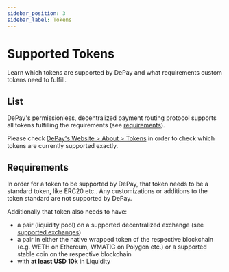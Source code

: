 ```yaml
---
sidebar_position: 3
sidebar_label: Tokens
---
```


# Supported Tokens

Learn which tokens are supported by DePay and what requirements custom tokens need to fulfill.

## List

DePay's permissionless, decentralized payment routing protocol supports all tokens fulfilling the requirements (see [requirements](#requirements)).

Please check [DePay's Website > About > Tokens](https://depay.com/tokens) in order to check which tokens are currently supported exactly.

## Requirements

In order for a token to be supported by DePay, that token needs to be a standard token, like ERC20 etc..
Any customizations or additions to the token standard are not supported by DePay.

Additionally that token also needs to have:

  - a pair (liquidity pool) on a supported decentralized exchange (see [supported exchanges](/docs/payments/supported/exchanges))
  - a pair in either the native wrapped token of the respective blockchain (e.g. WETH on Ethereum, WMATIC on Polygon etc.) or a supported stable coin on the respective blockchain
  - with **at least USD 10k** in Liquidity

